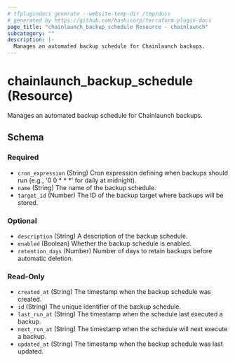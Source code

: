 ```yaml
---
# tfplugindocs generate --website-temp-dir /tmp/docs
# generated by https://github.com/hashicorp/terraform-plugin-docs
page_title: "chainlaunch_backup_schedule Resource - chainlaunch"
subcategory: ""
description: |-
  Manages an automated backup schedule for Chainlaunch backups.
---
```


# chainlaunch_backup_schedule (Resource)

Manages an automated backup schedule for Chainlaunch backups.



<!-- schema generated by tfplugindocs -->
## Schema

### Required

- `cron_expression` (String) Cron expression defining when backups should run (e.g., '0 0 * * *' for daily at midnight).
- `name` (String) The name of the backup schedule.
- `target_id` (Number) The ID of the backup target where backups will be stored.

### Optional

- `description` (String) A description of the backup schedule.
- `enabled` (Boolean) Whether the backup schedule is enabled.
- `retention_days` (Number) Number of days to retain backups before automatic deletion.

### Read-Only

- `created_at` (String) The timestamp when the backup schedule was created.
- `id` (String) The unique identifier of the backup schedule.
- `last_run_at` (String) The timestamp when the schedule last executed a backup.
- `next_run_at` (String) The timestamp when the schedule will next execute a backup.
- `updated_at` (String) The timestamp when the backup schedule was last updated.
